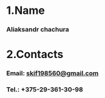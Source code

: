 # 1.Name
### Aliaksandr chachura

# 2.Contacts
### Email: skif198560@gmail.com
### Tel.: +375-29-361-30-98

